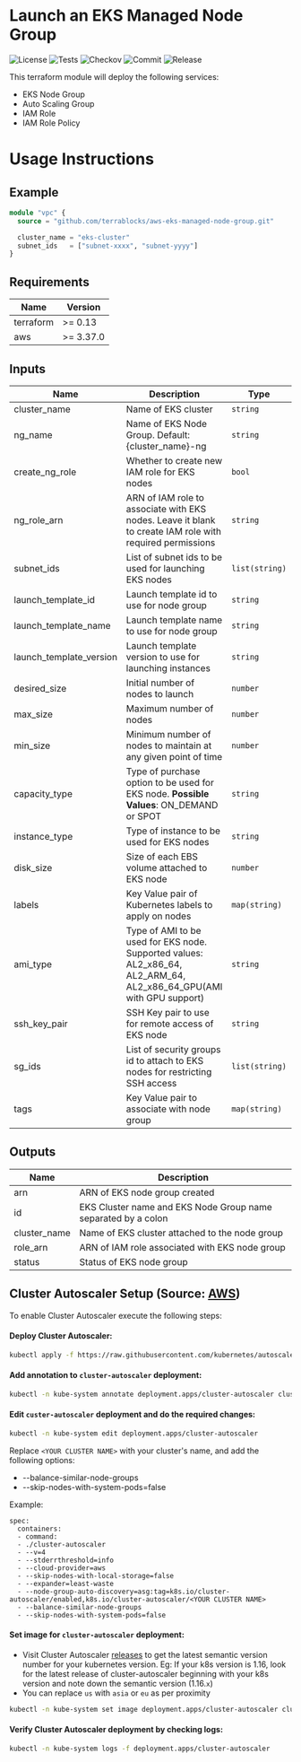 # Launch an EKS Managed Node Group

![License](https://img.shields.io/github/license/terrablocks/aws-eks-managed-node-group?style=for-the-badge) ![Tests](https://img.shields.io/github/workflow/status/terrablocks/aws-eks-managed-node-group/tests/master?label=Test&style=for-the-badge) ![Checkov](https://img.shields.io/github/workflow/status/terrablocks/aws-eks-managed-node-group/checkov/master?label=Checkov&style=for-the-badge) ![Commit](https://img.shields.io/github/last-commit/terrablocks/aws-eks-managed-node-group?style=for-the-badge) ![Release](https://img.shields.io/github/v/release/terrablocks/aws-eks-managed-node-group?style=for-the-badge)

This terraform module will deploy the following services:
- EKS Node Group
- Auto Scaling Group
- IAM Role
- IAM Role Policy

# Usage Instructions
## Example
```terraform
module "vpc" {
  source = "github.com/terrablocks/aws-eks-managed-node-group.git"

  cluster_name = "eks-cluster"
  subnet_ids   = ["subnet-xxxx", "subnet-yyyy"]
}
```

## Requirements

| Name | Version |
|------|---------|
| terraform | >= 0.13 |
| aws | >= 3.37.0 |

## Inputs

| Name | Description | Type | Default | Required |
|------|-------------|------|---------|:--------:|
| cluster_name | Name of EKS cluster | `string` | n/a | yes |
| ng_name | Name of EKS Node Group. Default: {cluster_name}-ng | `string` | `""` | no |
| create_ng_role | Whether to create new IAM role for EKS nodes | `bool` | `true` | no |
| ng_role_arn | ARN of IAM role to associate with EKS nodes. Leave it blank to create IAM role with required permissions | `string` | `""` | no |
| subnet_ids | List of subnet ids to be used for launching EKS nodes | `list(string)` | n/a | yes |
| launch_template_id | Launch template id to use for node group | `string` | `""` | no |
| launch_template_name | Launch template name to use for node group | `string` | `""` | no |
| launch_template_version | Launch template version to use for launching instances | `string` | `"$Latest"` | no |
| desired_size | Initial number of nodes to launch | `number` | `2` | no |
| max_size | Maximum number of nodes | `number` | `4` | no |
| min_size | Minimum number of nodes to maintain at any given point of time | `number` | `2` | no |
| capacity_type | Type of purchase option to be used for EKS node. **Possible Values**: ON_DEMAND or SPOT | `string` | `"ON_DEMAND"` | no |
| instance_type | Type of instance to be used for EKS nodes | `string` | `"t3.medium"` | no |
| disk_size | Size of each EBS volume attached to EKS node | `number` | `20` | no |
| labels | Key Value pair of Kubernetes labels to apply on nodes | `map(string)` | `{}` | no |
| ami_type | Type of AMI to be used for EKS node. Supported values: AL2_x86_64, AL2_ARM_64, AL2_x86_64_GPU(AMI with GPU support) | `string` | `"AL2_x86_64"` | no |
| ssh_key_pair | SSH Key pair to use for remote access of EKS node | `string` | `""` | no |
| sg_ids | List of security groups id to attach to EKS nodes for restricting SSH access | `list(string)` | `[]` | no |
| tags | Key Value pair to associate with node group | `map(string)` | `{}` | no |

## Outputs

| Name | Description |
|------|-------------|
| arn | ARN of EKS node group created |
| id | EKS Cluster name and EKS Node Group name separated by a colon |
| cluster_name | Name of EKS cluster attached to the node group |
| role_arn | ARN of IAM role associated with EKS node group |
| status | Status of EKS node group |

## Cluster Autoscaler Setup (Source: [AWS](https://docs.aws.amazon.com/eks/latest/userguide/cluster-autoscaler.html#ca-deploy))
To enable Cluster Autoscaler execute the following steps:

#### Deploy Cluster Autoscaler:
```bash
kubectl apply -f https://raw.githubusercontent.com/kubernetes/autoscaler/master/cluster-autoscaler/cloudprovider/aws/examples/cluster-autoscaler-autodiscover.yaml
```

#### Add annotation to `cluster-autoscaler` deployment:
```bash
kubectl -n kube-system annotate deployment.apps/cluster-autoscaler cluster-autoscaler.kubernetes.io/safe-to-evict="false"
```

#### Edit `custer-autoscaler` deployment and do the required changes:
```bash
kubectl -n kube-system edit deployment.apps/cluster-autoscaler
```

Replace `<YOUR CLUSTER NAME>` with your cluster's name, and add the following options:
- --balance-similar-node-groups
- --skip-nodes-with-system-pods=false

Example:
```
spec:
  containers:
  - command:
  - ./cluster-autoscaler
  - --v=4
  - --stderrthreshold=info
  - --cloud-provider=aws
  - --skip-nodes-with-local-storage=false
  - --expander=least-waste
  - --node-group-auto-discovery=asg:tag=k8s.io/cluster-autoscaler/enabled,k8s.io/cluster-autoscaler/<YOUR CLUSTER NAME>
  - --balance-similar-node-groups
  - --skip-nodes-with-system-pods=false
```

#### Set image for `cluster-autoscaler` deployment:

- Visit Cluster Autoscaler [releases](https://github.com/kubernetes/autoscaler/releases) to get the latest semantic version number for your kubernetes version. Eg: If your k8s version is 1.16, look for the latest release of cluster-autoscaler beginning with your k8s version and note down the semantic version (1.16.`x`)
- You can replace `us` with `asia` or `eu` as per proximity

```bash
kubectl -n kube-system set image deployment.apps/cluster-autoscaler cluster-autoscaler=us.gcr.io/k8s-artifacts-prod/autoscaling/cluster-autoscaler:v1.16.x
```

#### Verify Cluster Autoscaler deployment by checking logs:
```bash
kubectl -n kube-system logs -f deployment.apps/cluster-autoscaler
```
